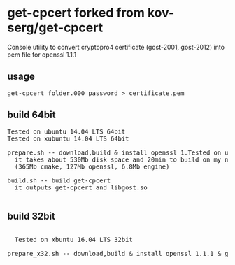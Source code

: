 # get-cpcert forked from kov-serg/get-cpcert

Console utility to convert cryptopro4 certificate (gost-2001, gost-2012) into pem file for openssl 1.1.1

## usage
<pre>
get-cpcert folder.000 password > certificate.pem
</pre>
## build 64bit
<pre>
Tested on ubuntu 14.04 LTS 64bit
Tested on xubuntu 14.04 LTS 64bit

prepare.sh -- download,build & install openssl 1.Tested on ubuntu 14.04 LTS 64bit1.1 & gost-engine + cmake
  it takes about 530Mb disk space and 20min to build on my notebook
  (365Mb cmake, 127Mb openssl, 6.8Mb engine)

build.sh -- build get-cpcert
  it outputs get-cpcert and libgost.so
 
</pre>

 
## build 32bit
<pre> 
  Tested on xbuntu 16.04 LTS 32bit
  
prepare_x32.sh -- download,build & install openssl 1.1.1 & gost-engin
   
</pre>

 
